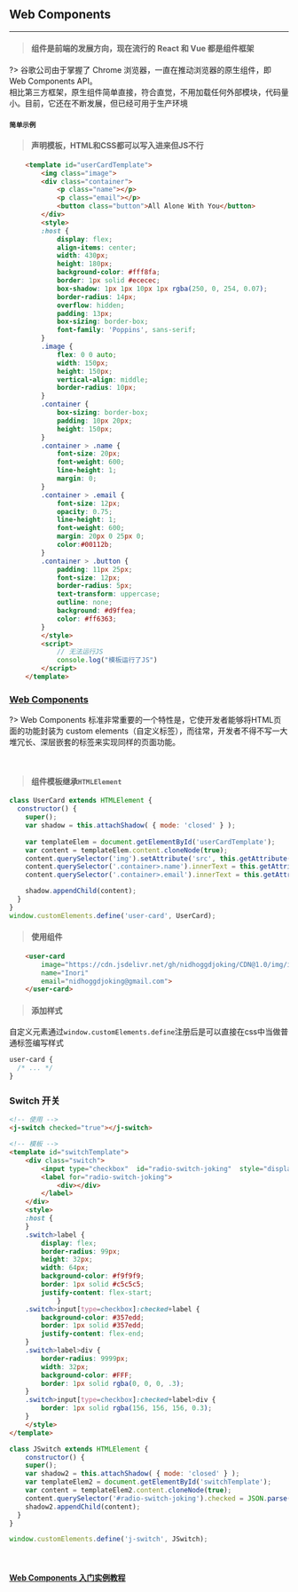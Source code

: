 ## Web Components

<hr>

> #### 组件是前端的发展方向，现在流行的 React 和 Vue 都是组件框架

?> 谷歌公司由于掌握了 Chrome 浏览器，一直在推动浏览器的原生组件，即 Web Components API。<br>
相比第三方框架，原生组件简单直接，符合直觉，不用加载任何外部模块，代码量小。目前，它还在不断发展，但已经可用于生产环境

#### `简单示例`

<div>
    <user-card
        image="https://cdn.jsdelivr.net/gh/nidhoggdjoking/CDN@1.0/img/inori.png"
        name="Inori"
        email="nidhoggdjoking@gmail.com">
    </user-card>
    <template id="userCardTemplate">  
        <img class="image">
        <div class="container">
            <p class="name"></p>
            <p class="email"></p>
            <button class="button">All Alone With You</button>
        </div>
        <style>
        :host {
            display: flex;
            align-items: center;
            width: 430px;
            height: 180px;
            background-color: #fff8fa;
            border: 1px solid #ececec;
            box-shadow: 1px 1px 10px 1px rgba(250, 0, 254, 0.07);
            border-radius: 14px;
            overflow: hidden;
            padding: 13px;
            box-sizing: border-box;
            font-family: 'Poppins', sans-serif;
        }
        .image {
            flex: 0 0 auto;
            width: 150px;
            height: 150px;
            vertical-align: middle;
            border-radius: 10px;
        }
        .container {
            box-sizing: border-box;
            padding: 10px 20px;
            height: 150px;
        }
        .container > .name {
            font-size: 20px;
            font-weight: 600;
            line-height: 1;
            margin: 0;
        }
        .container > .email {
            font-size: 12px;
            opacity: 0.75;
            line-height: 1;
            font-weight: 600;
            margin: 20px 0 25px 0;
            color:#00112b;
        }
        .container > .button {
            padding: 11px 25px;
            font-size: 12px;
            border-radius: 5px;
            text-transform: uppercase;
            outline: none;
            background: #d9ffea;
            color: #ff6363;
        }
        </style>
        <script>
            console.log("模板运行了JS")
        </script>
    </template>
</div>

> #### 声明模板，HTML和CSS都可以写入进来但JS不行
```HTML
    <template id="userCardTemplate">  
        <img class="image">
        <div class="container">
            <p class="name"></p>
            <p class="email"></p>
            <button class="button">All Alone With You</button>
        </div>
        <style>
        :host {
            display: flex;
            align-items: center;
            width: 430px;
            height: 180px;
            background-color: #fff8fa;
            border: 1px solid #ececec;
            box-shadow: 1px 1px 10px 1px rgba(250, 0, 254, 0.07);
            border-radius: 14px;
            overflow: hidden;
            padding: 13px;
            box-sizing: border-box;
            font-family: 'Poppins', sans-serif;
        }
        .image {
            flex: 0 0 auto;
            width: 150px;
            height: 150px;
            vertical-align: middle;
            border-radius: 10px;
        }
        .container {
            box-sizing: border-box;
            padding: 10px 20px;
            height: 150px;
        }
        .container > .name {
            font-size: 20px;
            font-weight: 600;
            line-height: 1;
            margin: 0;
        }
        .container > .email {
            font-size: 12px;
            opacity: 0.75;
            line-height: 1;
            font-weight: 600;
            margin: 20px 0 25px 0;
            color:#00112b;
        }
        .container > .button {
            padding: 11px 25px;
            font-size: 12px;
            border-radius: 5px;
            text-transform: uppercase;
            outline: none;
            background: #d9ffea;
            color: #ff6363;
        }
        </style>
        <script>
            // 无法运行JS
            console.log("模板运行了JS")
        </script>
    </template>
```

### [Web Components](https://developer.mozilla.org/zh-CN/docs/Web/Web_Components/Using_custom_elements)

?> Web Components 标准非常重要的一个特性是，它使开发者能够将HTML页面的功能封装为 custom elements（自定义标签），而往常，开发者不得不写一大堆冗长、深层嵌套的标签来实现同样的页面功能。

<br>

> #### 组件模板继承`HTMLElement`
```javascript
class UserCard extends HTMLElement {
  constructor() {
    super();
    var shadow = this.attachShadow( { mode: 'closed' } );
    
    var templateElem = document.getElementById('userCardTemplate');
    var content = templateElem.content.cloneNode(true);
    content.querySelector('img').setAttribute('src', this.getAttribute('image'));
    content.querySelector('.container>.name').innerText = this.getAttribute('name');
    content.querySelector('.container>.email').innerText = this.getAttribute('email');

    shadow.appendChild(content);
  }
}
window.customElements.define('user-card', UserCard);
```

> #### 使用组件
```HTML
    <user-card
        image="https://cdn.jsdelivr.net/gh/nidhoggdjoking/CDN@1.0/img/inori.png"
        name="Inori"
        email="nidhoggdjoking@gmail.com">
    </user-card>
```

> #### 添加样式

自定义元素通过`window.customElements.define`注册后是可以直接在css中当做普通标签编写样式

```css
user-card {
  /* ... */
}
```


### Switch 开关

<div>
    <j-switch checked="true"></j-switch>
    <template id="switchTemplate">  
        <div class="switch">
            <input type="checkbox"  id="radio-switch-joking"  style="display: none" />
            <label for="radio-switch-joking">
                <div></div>
            </label>
        </div>
        <style>
        :host {
        }
        .switch>label {
                display: flex;
                border-radius: 99px;
                height: 32px;
                width: 64px;
                background-color: #f9f9f9;
                border: 1px solid #c5c5c5;
                justify-content: flex-start;
            }
            .switch>input[type=checkbox]:checked+label {
                background-color: #357edd;
                border: 1px solid #357edd;
                justify-content: flex-end;
            }
            .switch>label>div {
                border-radius: 9999px;
                width: 32px;
                background-color: #FFF;
                border: 1px solid rgba(0, 0, 0, .3);
            }
            .switch>input[type=checkbox]:checked+label>div {
                border: 1px solid rgba(156, 156, 156, 0.3);
            }
        </style>
    </template>
</div>

```html
<!-- 使用 -->
<j-switch checked="true"></j-switch>

<!-- 模板 -->
<template id="switchTemplate">  
    <div class="switch">
        <input type="checkbox"  id="radio-switch-joking"  style="display: none" />
        <label for="radio-switch-joking">
            <div></div>
        </label>
    </div>
    <style>
    :host {
    }
    .switch>label {
        display: flex;
        border-radius: 99px;
        height: 32px;
        width: 64px;
        background-color: #f9f9f9;
        border: 1px solid #c5c5c5;
        justify-content: flex-start;
            }
    .switch>input[type=checkbox]:checked+label {
        background-color: #357edd;
        border: 1px solid #357edd;
        justify-content: flex-end;
    }
    .switch>label>div {
        border-radius: 9999px;
        width: 32px;
        background-color: #FFF;
        border: 1px solid rgba(0, 0, 0, .3);
    }
    .switch>input[type=checkbox]:checked+label>div {
        border: 1px solid rgba(156, 156, 156, 0.3);
    }
    </style>
</template>
```

```js
class JSwitch extends HTMLElement {
    constructor() {
    super();
    var shadow2 = this.attachShadow( { mode: 'closed' } );
    var templateElem2 = document.getElementById('switchTemplate');
    var content = templateElem2.content.cloneNode(true);
    content.querySelector('#radio-switch-joking').checked = JSON.parse(this.getAttribute('checked'));
    shadow2.appendChild(content);
  }
}

window.customElements.define('j-switch', JSwitch);
```

<br/>

#### [Web Components 入门实例教程](http://www.ruanyifeng.com/blog/2019/08/web_components.html)


<script>
class UserCard extends HTMLElement {
  constructor() {
    super();
    var shadow = this.attachShadow( { mode: 'closed' } );
    
    var templateElem = document.getElementById('userCardTemplate');
    var content = templateElem.content.cloneNode(true);
    content.querySelector('img').setAttribute('src', this.getAttribute('image'));
    content.querySelector('.container>.name').innerText = this.getAttribute('name');
    content.querySelector('.container>.email').innerText = this.getAttribute('email');

    shadow.appendChild(content);
  }
}
window.customElements.define('user-card', UserCard);


class JSwitch extends HTMLElement {
    constructor() {
    super();
    var shadow2 = this.attachShadow( { mode: 'closed' } );
    var templateElem2 = document.getElementById('switchTemplate');
    var content = templateElem2.content.cloneNode(true);
    // console.log('checked',this.getAttribute('checked'))
    // console.log('checked-type',typeof this.getAttribute('checked'))
    // this.getAttribute 返回的是字符串
    // console.log('checked-bool',Boolean(this.getAttribute('checked')))
    // Boolean('false') === true;
    // console.log('checked-json',JSON.parse(this.getAttribute('checked')))
    // content.querySelector('#radio-switch-joking').checked = Boolean(this.getAttribute('checked'));
    content.querySelector('#radio-switch-joking').checked = JSON.parse(this.getAttribute('checked'));
    // console.log('joking',content.querySelector('#radio-switch-joking').checked)
    // content.querySelector('#radio-switch-joking').setAttribute('checked', this.getAttribute('checked'));
    shadow2.appendChild(content);
  }
}

window.customElements.define('j-switch', JSwitch);
</script>


<style>
/* @import url('static/css/code.css'); */
</style>
